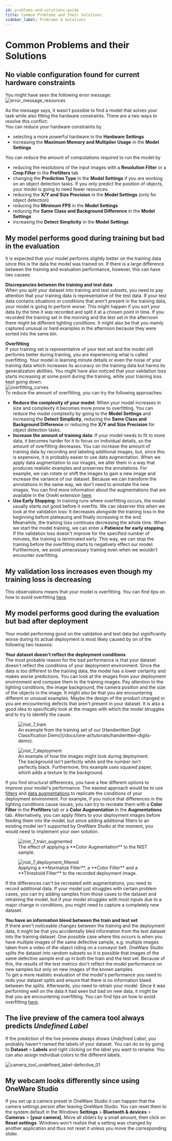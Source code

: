 ```yaml
---
id: problems-and-solutions-guide
title: Common Problems and their Solutions
sidebar_label: Problems & Solutions
---
```

# Common Problems and their Solutions

## No viable configuration found for current hardware constraints
You might have seen the following error message:  
![error_message_resources](/img/ai/one_ai_plugin/problems_and_solutions/error_resources.png)

As the message says, it wasn't possible to find a model that solves your task while also fitting the hardware constraints. There are a two ways to resolve this conflict:  
You can reduce your hardware constraints by
- selecting a more powerful hardware in the **Hardware Settings**
- increasing the **Maximum Memory and Multiplier Usage** in the **Model Settings**

You can reduce the amount of computations required to run the model by
- reducing the resolutions of the input images with a **Resolution Filter** or a **Crop Filter** in the **Prefilters** tab
- changing the **Prediction Type** in the **Model Settings** if you are working on an object detection tasks. If you only predict the position of objects, your model is going to need fewer resources.
- reducing the **X/Y and Size Precision** in the **Model Settings** (only for object detection)
- reducing the **Minimum FPS** in the **Model Settings**
- reducing the **Same Class and Background Difference** in the **Model Settings**
- increasing the **Detect Simplicity** in the **Model Settings**

## My model performs good during training but bad in the evaluation
It is expected that your model performs slightly better on the training data since this is the data the model was trained on. If there is a large difference between the training and evaluation performance, however, this can have two causes:

**Discrepancies between the training and test data**  
When you split your dataset into training and test subsets, you need to pay attention that your training data is representative of the test data. If your test data contains situations or conditions that aren't present in the training data, your model is going to perform worse. This might happen if you sort your data by the time it was recorded and split it at a chosen point in time. If you recorded the training set in the morning and the test set in the afternoon there might be different lighting conditions. It might also be that you mainly captured unusual or hard examples in the afternoon because they were sorted into the same bin.

**Overfitting**  
If your training set is representative of your test set and the model still performs better during training, you are experiencing what is called overfitting. Your model is learning minute details or even the noise of your training data which increases its accuracy on the training data but harms its generalization abilities. You might have also noticed that your validation loss starts increasing at some point during the training, while your training loss kept going down:  
![overfitting_curves](/img/ai/one_ai_plugin/problems_and_solutions/overfitting_curves.png)  
To reduce the amount of overfitting, you can try the following approaches:
- **Reduce the complexity of your model**: When your model increases in size and complexity it becomes more prone to overfitting. You can reduce the model complexity by going to the **Model Settings** and increasing the **Detect Simplicity**, reducing the **Same Class and Background Difference** or reducing the **X/Y and Size Precision** for object detection tasks.
- **Increase the amount of training data**: If your model needs to fit to more data, it becomes harder for it to focus on individual details, so the amount of overfitting decreases. You can increase the amount of training data by recording and labeling additional images, but, since this is expensive, it is probably easier to use data augmentation. When we apply data augmentation to our images, we alter them in a way that produces realistic examples and preserves the annotations. For example, we can rotate or shift the images to gain a new image  and increase the variance of our dataset. Because we can transform the annotations in the same way, we don't need to annotate the new images. You can find more information about the augmentations that are available in the OneAI extension [here](../01-getting-started/01-getting-started.md#6-augmentations).
- **Use Early Stopping**: In training runs where overfitting occurs, the model usually starts out good before it overfits. We can observer this when we look at the validation loss: it decreases alongside the training loss in the beginning before plateauing and finally increasing in the end. Meanwhile, the training loss continues decreasing the whole time. When we start the model training, we can enter a **Patience for early stopping**. If the validation loss doesn't improve for the specified number of minutes, the training is terminated early. This way, we can stop the training before the overfitting starts to negatively effect our model. Furthermore, we avoid unnecessary training even when we wouldn't encounter overfitting.

## My validation loss increases even though my training loss is decreasing
This observations means that your model is overfitting. You can find tips on how to avoid overfitting [here](#my-model-performs-good-during-training-but-bad-in-the-evaluation).

## My model performs good during the evaluation but bad after deployment
Your model performing good on the validation and test data but significantly worse during its actual deployment is most likely caused by on of the following two reasons:

**Your dataset doesn't reflect the deployment conditions**  
The most probable reason for the bad performance is that your dataset doesn't reflect the conditions of your deployment environment. Since the data is too different to the training data, the model has a lower certainty and makes worse predictions. You can look at the images from your deployment environment and compare them to the training images. Pay attention to the lighting conditions, the image background, the camera position and the size of the objects in the image. It might also be that you are encountering different or unusual examples. Maybe the design of the product changed or you are encountering defects that aren't present in your dataset. It is also a good idea to specifically look at the images with which the model struggles and to try to identify the cause.  

<div style={{ display: 'flex', gap: '1rem', flexWrap: 'wrap' }}>
  <figure style={{ margin: 0, width: '49%', textAlign: 'center' }}>
    <img src="/img/ai/one_ai_plugin/problems_and_solutions/nist_7_train.png" alt="nist_7_train" style={{ width: '50%', display: 'block', margin: '0 auto' }} />
    <figcaption style={{ marginTop: '0.5em', fontSize: '0.9rem' }}>
      An example from the training set of our [Handwritten Digit Classification Demo](/docs/one-ai/tutorials/handwritten-digits-demo).
    </figcaption>
  </figure>
  <figure style={{ margin: 0, width: '49%', textAlign: 'center' }}>
    <img src="/img/ai/one_ai_plugin/problems_and_solutions/nist_7_deployment.jpg" alt="nist_7_deployment" style={{ width: '50%', display: 'block', margin: '0 auto' }} />
    <figcaption style={{ marginTop: '0.5em', fontSize: '0.9rem' }}>
      An example of how the images might look during deployment. The background isn't perfectly white and the number isn't perfectly black. Furthermore, this example uses squared paper, which adds a texture to the background.
    </figcaption>
  </figure>
</div>

If you find structural differences, you have a few different options to improve your model's performance. The easiest approach would be to use [filters](/docs/one-ai/01-getting-started/01-getting-started.md#5-prefilters) and [data augmentations](/docs/one-ai/01-getting-started/01-getting-started.md#6-augmentations) to replicate the conditions of your deployment environment. For example, if you notice that differences in the lighting conditions cause issues, you can try to recreate them with a **Color Filter** in the **Prefilters** tab or a **Color Augmentation** in the **Augmentations** tab. Alternatively, you can apply filters to your deployment images before feeding them into the model, but since adding additional filters to an existing model isn't supported by OneWare Studio at the moment, you would need to implement your own solution.

<div style={{ display: 'flex', gap: '1rem', flexWrap: 'wrap' }}>
  <figure style={{ margin: 0, width: '49%', textAlign: 'center' }}>
    <img src="/img/ai/one_ai_plugin/problems_and_solutions/nist_7_train_augmented.png" alt="nist_7_train_augmented" style={{ width: '100%', display: 'block', margin: '0 auto' }} />
    <figcaption style={{ marginTop: '0.5em', fontSize: '0.9rem' }}>
      The effect of applying a **Color Augmentation** to the NIST sample.
    </figcaption>
  </figure>
  <figure style={{ margin: 0, width: '49%', textAlign: 'center' }}>
    <img src="/img/ai/one_ai_plugin/problems_and_solutions/nist_7_deployment_filtered.png" alt="nist_7_deployment_filtered" style={{ width: '100%', display: 'block', margin: '0 auto' }} />
    <figcaption style={{ marginTop: '0.5em', fontSize: '0.9rem' }}>
      Applying a **Normalize Filter**, a **Color Filter** and a **Threshold Filter** to the recorded deployment image.
    </figcaption>
  </figure>
</div>

If the differences can't be recreated with augmentations, you need to record additional data. If your model just struggles with certain problem cases, you can try adding samples from those cases to the dataset and retraining the model, but if your model struggles with most inputs due to a major change in conditions, you might need to capture a completely new dataset.

**You have an information bleed between the train and test set**  
If there aren't noticeable changes between the training and the deployment data, it might be that you accidentally bled information from the test dataset into the training dataset. One possible case where this occurs is when you have multiple images of the same defective sample, e.g. multiple images taken from a video of the object riding on a conveyor belt. OneWare Studio splits the dataset into random subsets so it is possible that images of the same defective sample end up in both the train and the test set. Because of this, the results of the test metrics don't reflect the model performance on new samples but only on new images of the known samples.  
To get a more realistic evaluation of the model's performance you need to redo your dataset splits and ensure that there is no information bleed between the splits. Afterwards, you need to retrain your model. Since it was performing well on the data it had seen but bad on new data, it might be that you are encountering overfitting. You can find tips on how to avoid overfitting [here](#my-model-performs-good-during-training-but-bad-in-the-evaluation).

## The live preview of the camera tool always predicts *Undefined Label*
If the prediction of the live preview always shows *Undefined Label*, you probably haven't named the labels of your dataset. You can do so by going to **Dataset** > **Labels** and right clicking on the label you want to rename. You can also assign individual colors to the different labels.

<div style={{ display: 'flex', gap: '1rem', flexWrap: 'wrap' }}>
    <img src="/img/ai/one_ai_plugin/problems_and_solutions/camera_tool_undefined_label.png" alt="camera_tool_undefined_label-defective_01" style={{ width: '50%', margin: '0 auto' }} />
</div>

## My webcam looks differently since using OneWare Studio
If you set up a camera preset in OneWare Studio it can happen that the camera settings persist after leaving OneWare Studio. You can reset them to the system default in the Windows **Settings** > **Bluetooth & devices** > **Cameras** > **\[your camera\]**. Move all sliders by a small amount, then click on **Reset settings**. Windows won't realize that a setting was changed by another application and thus not reset it unless you move the corresponding slider.